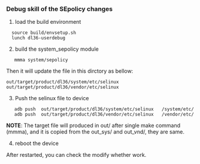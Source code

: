 ### Debug skill of the SEpolicy changes

1. load the build environment

```
  source build/envsetup.sh
  lunch dl36-userdebug
```

2. build the system_sepolicy module

```
   mmma system/sepolicy
```

Then it will update the file in this dirctory as bellow:

```
out/target/product/dl36/system/etc/selinux
out/target/product/dl36/vendor/etc/selinux
```

3. Push the selinux file to device

```
   adb push  out/target/product/dl36/system/etc/selinux   /system/etc/ 
   adb push  out/target/product/dl36/vendor/etc/selinux   /vendor/etc/
```

**NOTE**: The target file will produced in out/ after single make command (mmma), and it is copied from the out_sys/ and out_vnd/, they are same.



4. reboot the device

After restarted, you can check the modify whether work.



